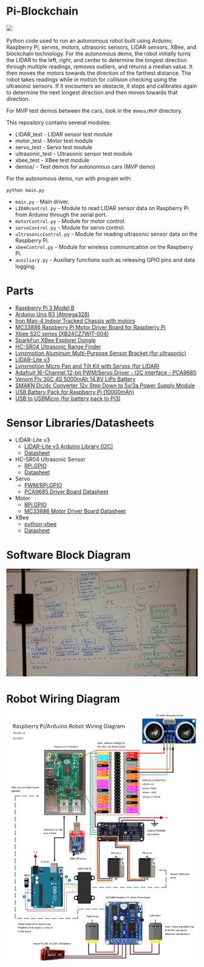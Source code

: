 # Pi-Blockchain

![](docs/robot.jpg)

Python code used to run an autonomous robot built using Arduino, Raspberry Pi, servos, motors, ultrasonic sensors, LIDAR sensors, XBee, and blockchain technology. For the autonomous demo, the robot initially turns the LIDAR to the left, right, and center to determine the longest direction through multiple readings, removes outliers, and returns a median value. It then moves the motors towards the direction of the farthest distance. The robot takes readings while in motion for collision checking using the ultrasonic sensors. If it encounters an obstacle, it stops and calibrates again to determine the next longest direction and then moves towards that direction.

For MVP test demos between the cars, look in the `demos/MVP` directory.

This repository contains several modules:
* LIDAR_test - LIDAR sensor test module
* motor_test - Motor test module
* servo_test - Servo test module
* ultrasonic_test - Ultrasonic sensor test module
* xbee_test - XBee test module
* demos/ - Test demos for autonomous cars (MVP demo)

For the autonomous demo, run with program with:
```
python main.py
```
- `main.py` - Main driver.
- `LIDARcontrol.py` - Module to read LIDAR sensor data on Raspberry Pi from Arduino through the serial port.
- `motorControl.py` - Module for motor control.
- `servoControl.py` - Module for servo control.
- `ultrasonicControl.py` - Module for reading ultrasonic sensor data on the Raspberry Pi.
- `xbeeControl.py` - Module for wireless communication on the Raspberry Pi.
- `auxiliary.py` - Auxiliary functions such as releasing GPIO pins and data logging.

# Parts
* [Raspberry Pi 3 Model B](https://www.adafruit.com/product/3055)
* [Arduino Uno R3 (Atmega328)](https://www.adafruit.com/product/50)
* [Iron Man-4 Indoor Tracked Chassis with motors](http://www.robotshop.com/en/iron-man-4-indoor-tracked-chassis.html)
* [MC33886 Raspberry Pi Motor Driver Board for Raspberry Pi](http://www.robotshop.com/en/mc33886-raspberry-pi-motor-driver-board-raspberry-pi.html)
* [Xbee S2C series (XB24CZ7WIT-004)](https://www.adafruit.com/product/968)
* [SparkFun XBee Explorer Dongle](https://www.sparkfun.com/products/11697)
* [HC-SR04 Ultrasonic Range Finder](http://www.robotshop.com/en/hc-sr04-ultrasonic-range-finder.html)
* [Lynxmotion Aluminum Multi-Purpose Sensor Bracket (for ultrasonic)]( http://www.robotshop.com/en/lynxmotion-multi-purpose-sensor-housing.html)
* [LIDAR-Lite v3](https://www.sparkfun.com/products/14032)
* [Lynxmotion Micro Pan and Tilt Kit with Servos (for LIDAR)](http://www.robotshop.com/en/lynxmotion-micro-pan-and-tilt-kit-with-servos-black.html?gclid=COqk_-jH0tQCFROBswod3hUNpg#reviewBox)
* [Adafruit 16-Channel 12-bit PWM/Servo Driver - I2C interface - PCA9685](https://www.adafruit.com/product/815)
* [Venom Fly 30C 4S 5000mAh 14.8V LiPo Battery](https://www.amazon.com/Venom-5000mAh-14-8V-Battery-Deans/dp/B016ZM1S66/ref=sr_1_1?s=toys-and-)
* [SMAKN Dc/dc Converter 12v Step Down to 5v/3a Power Supply Module](https://www.amazon.com/dp/B00CXKBJI2/ref=cm_sw_r_cp_ep_dp_bpzxzb294NQJ7)
* [USB Battery Pack for Raspberry Pi (10000mAh)](https://www.adafruit.com/product/1566)
* [USB to USBMicro (for battery pack to Pi3)](https://www.amazon.com/Eversame-USB2-0-4-Pack-Charge-Samsung/dp/B01K7DSRRC/ref=sr_1_4?ie=UTF8&qid=1498184169&sr=8-4&keywords=8%22+usb+to+micro+usb)

# Sensor Libraries/Datasheets
* LIDAR-Lite v3 
    * [LIDAR-Lite v3 Arduino Library (I2C)](https://github.com/garmin/LIDARLite_v3_Arduino_Library)
	* [Datasheet](http://static.garmin.com/pumac/LIDAR_Lite_v3_Operation_Manual_and_Technical_Specifications.pdf)
* HC-SR04 Ultrasonic Sensor
	* [RPi.GPIO](https://pypi.python.org/pypi/RPi.GPIO)
	* [Datasheet](https://cdn.sparkfun.com/datasheets/Sensors/Proximity/HCSR04.pdf)
* Servo 
    * [PWM/RPi.GPIO](https://sourceforge.net/p/raspberry-gpio-python/wiki/PWM/)
    * [PCA9685 Driver Board Datasheet](https://cdn-shop.adafruit.com/datasheets/PCA9685.pdf)
* Motor
    * [RPi.GPIO](https://pypi.python.org/pypi/RPi.GPIO)
    * [MC33886 Motor Driver Board Datasheet](http://www.robotshop.com/media/files/pdf2/rpi_motor_driver_board_-_waveshare_wiki.pdf)
* XBee
    * [python-xbee](https://github.com/nioinnovation/python-xbee)
    * [Datasheet](https://cdn-shop.adafruit.com/datasheets/ds_xbeezbmodules.pdf)

# Software Block Diagram
![](docs/block-diagram.jpg)

# Robot Wiring Diagram
![](docs/new-wiring-diagram.PNG)
